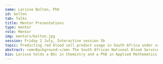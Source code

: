 ```yaml
---
name: Larisse Bolton, PhD
id: bolton
tab: Talks
title: Mentor Presentations
type: mentor
role: Mentor
img: mentors/bolton.jpg
session: Friday 2 July, Interactive session 5b
topic: Predicting red blood cell product usage in South Africa under varying health system scenarios
abstract: <em>Background:</em> The South African National Blood Service (SANBS) provides blood products and services to the public and private healthcare sectors in 8 out of the 9 provinces in South Africa.  Red blood cell (RBC) product utilization trends between the healthcare sectors are highly disparate.  The planned roll-out of universal health coverage would require implementation of systems within the blood transfusion services to ensure blood security.  Projecting RBC usage would enable blood transfusion services to sufficiently prepare for the change in health system structuring. <em>Methods</em> Retrospective RBC usage data from SANBS and South African population estimates between 2014 and 2017 are used to determine transfusion incidence per year, healthcare sector, age, and sex. The historical data is used within a generalized additive model (GAM) to predict future transfusion incidence and by consequence RBC units to be issued.  RBC usage under hypothesised scenarios for health sector transfusion incidence are further investigated. <em>Results</em> The number of RBC units issued and predicted for 2018 are comparable. A total number of 760 772 RBC units were issued between the public and private healthcare sector in 2018 (466 191 in public versus 294 581 in private sector).  The predicted number of issued units are 770 046 (452 973 in public versus 317 073 in private sector). Adjusting the predicted public sector transfusion incidence to the private sector increases the total number of RBC units predicted to be issued for 2018 to 1 451 179 units.  Conversely, adjusting the private sector transfusion incidence to the public sector decreases the prediction to 563 820 RBC units issued.  Intermediate scenarios generate predictions within these extremes. <em>Discussion</em> Predicting RBC usage for South Africa enables the blood transfusion services to be prepared for health system re-structuring.  The proposed predictive model for RBC usage performs well.  The model can capture the historical usage trends and generate acceptable predictions.  This investigation is still ongoing and further model validation will be conducted for 2019 and 2020 usage and population data.  Additional intermediate scenarios will also be investigated, for example, considering increased implementation of patient blood management, especially within the private healthcare sector.
bio: Larisse holds a BSc in Chemistry and a PhD in Applied Mathematics from the University of the Free State in Bloemfontein, South Africa.  Her postgraduate research focused on the application of mathematical modelling in oncology using different approaches – model adaptation and model construction.  She is currently a postdoctoral research fellow at the DSI-NRF Centre of Excellence in Epidemiological Modelling and Analysis (SACEMA) in Stellenbosch.  Her current research focuses on blood systems analysis. Herein she is assessing blood product usage and demand in South Africa to propose a predictive model for red blood cell product usage. The model will investigate various scenarios of health system structuring.
---
```

